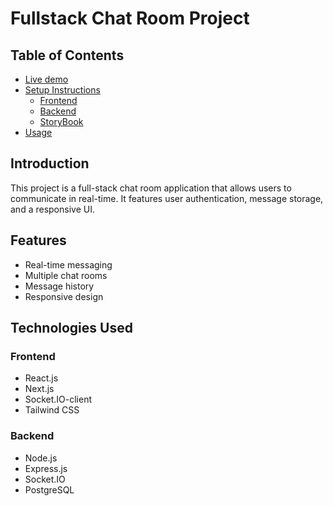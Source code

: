 # Fullstack Chat Room Project

## Table of Contents
- [Live demo](https://userstory-chatrooms.vercel.app/)
- [Setup Instructions](#setup-instructions)
  - [Frontend](https://github.com/atikrahad/Real-time-chat-room/tree/main/my-blog-app/client)
  - [Backend](https://github.com/atikrahad/Real-time-chat-room/tree/main/my-blog-app/server)
  - [StoryBook](https://ubiquitous-travesseiro-163759.netlify.app/)
- [Usage](#usage)

## Introduction
This project is a full-stack chat room application that allows users to communicate in real-time. It features user authentication, message storage, and a responsive UI.

## Features
- Real-time messaging
- Multiple chat rooms
- Message history
- Responsive design

## Technologies Used
### Frontend
- React.js
- Next.js
- Socket.IO-client
- Tailwind CSS

### Backend
- Node.js
- Express.js
- Socket.IO
- PostgreSQL

